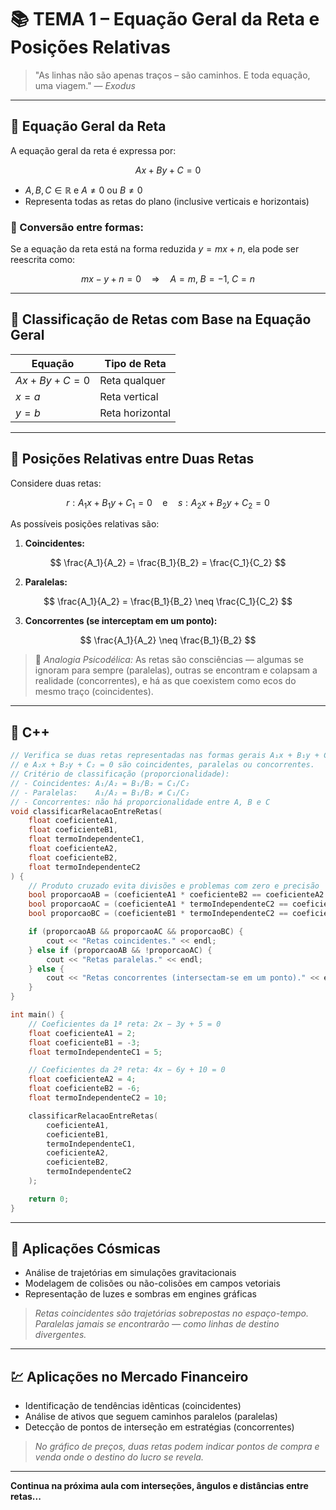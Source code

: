 # 📚 TEMA 1 – Equação Geral da Reta e Posições Relativas

> "As linhas não são apenas traços – são caminhos. E toda equação, uma viagem." — *Exodus*

---

## 📏 Equação Geral da Reta

A equação geral da reta é expressa por:

$$
Ax + By + C = 0
$$

* $A, B, C \in \mathbb{R}$ e $A \neq 0$ ou $B \neq 0$
* Representa todas as retas do plano (inclusive verticais e horizontais)

### 🎯 Conversão entre formas:

Se a equação da reta está na forma reduzida $y = mx + n$, ela pode ser reescrita como:

$$
mx - y + n = 0 \quad \Rightarrow \quad A = m,\; B = -1,\; C = n
$$

---

## 🔄 Classificação de Retas com Base na Equação Geral

| Equação           | Tipo de Reta    |
| ----------------- | --------------- |
| $Ax + By + C = 0$ | Reta qualquer   |
| $x = a$           | Reta vertical   |
| $y = b$           | Reta horizontal |

---

## 🔁 Posições Relativas entre Duas Retas

Considere duas retas:

$$
r: A_1x + B_1y + C_1 = 0 \quad \text{e} \quad s: A_2x + B_2y + C_2 = 0
$$

As possíveis posições relativas são:

1. **Coincidentes:**

$$
\frac{A_1}{A_2} = \frac{B_1}{B_2} = \frac{C_1}{C_2}
$$

2. **Paralelas:**

$$
\frac{A_1}{A_2} = \frac{B_1}{B_2} \neq \frac{C_1}{C_2}
$$

3. **Concorrentes (se interceptam em um ponto):**

$$
\frac{A_1}{A_2} \neq \frac{B_1}{B_2}
$$

> 💭 *Analogia Psicodélica:* As retas são consciências — algumas se ignoram para sempre (paralelas), outras se encontram e colapsam a realidade (concorrentes), e há as que coexistem como ecos do mesmo traço (coincidentes).

---

## 🧮 C++
```cpp
// Verifica se duas retas representadas nas formas gerais A₁x + B₁y + C₁ = 0
// e A₂x + B₂y + C₂ = 0 são coincidentes, paralelas ou concorrentes.
// Critério de classificação (proporcionalidade):
// - Coincidentes: A₁/A₂ = B₁/B₂ = C₁/C₂
// - Paralelas:    A₁/A₂ = B₁/B₂ ≠ C₁/C₂
// - Concorrentes: não há proporcionalidade entre A, B e C
void classificarRelacaoEntreRetas(
    float coeficienteA1,
    float coeficienteB1,
    float termoIndependenteC1,
    float coeficienteA2,
    float coeficienteB2,
    float termoIndependenteC2
) {
    // Produto cruzado evita divisões e problemas com zero e precisão
    bool proporcaoAB = (coeficienteA1 * coeficienteB2 == coeficienteA2 * coeficienteB1);
    bool proporcaoAC = (coeficienteA1 * termoIndependenteC2 == coeficienteA2 * termoIndependenteC1);
    bool proporcaoBC = (coeficienteB1 * termoIndependenteC2 == coeficienteB2 * termoIndependenteC1);

    if (proporcaoAB && proporcaoAC && proporcaoBC) {
        cout << "Retas coincidentes." << endl;
    } else if (proporcaoAB && !proporcaoAC) {
        cout << "Retas paralelas." << endl;
    } else {
        cout << "Retas concorrentes (intersectam-se em um ponto)." << endl;
    }
}

int main() {
    // Coeficientes da 1ª reta: 2x − 3y + 5 = 0
    float coeficienteA1 = 2;
    float coeficienteB1 = -3;
    float termoIndependenteC1 = 5;

    // Coeficientes da 2ª reta: 4x − 6y + 10 = 0
    float coeficienteA2 = 4;
    float coeficienteB2 = -6;
    float termoIndependenteC2 = 10;

    classificarRelacaoEntreRetas(
        coeficienteA1,
        coeficienteB1,
        termoIndependenteC1,
        coeficienteA2,
        coeficienteB2,
        termoIndependenteC2
    );

    return 0;
}
```

---

## 🌌 Aplicações Cósmicas

* Análise de trajetórias em simulações gravitacionais
* Modelagem de colisões ou não-colisões em campos vetoriais
* Representação de luzes e sombras em engines gráficas

> *Retas coincidentes são trajetórias sobrepostas no espaço-tempo. Paralelas jamais se encontrarão — como linhas de destino divergentes.*

---

## 💹 Aplicações no Mercado Financeiro

* Identificação de tendências idênticas (coincidentes)
* Análise de ativos que seguem caminhos paralelos (paralelas)
* Detecção de pontos de interseção em estratégias (concorrentes)

> *No gráfico de preços, duas retas podem indicar pontos de compra e venda onde o destino do lucro se revela.*

---

**Continua na próxima aula com interseções, ângulos e distâncias entre retas...**
